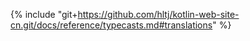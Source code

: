 {% include "git+https://github.com/hltj/kotlin-web-site-cn.git/docs/reference/typecasts.md#translations" %}
